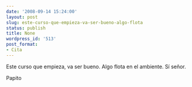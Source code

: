 ```yaml
---
date: '2008-09-14 15:24:00'
layout: post
slug: este-curso-que-empieza-va-ser-bueno-algo-flota
status: publish
title: None
wordpress_id: '513'
post_format:
- Cita
---
```


Este curso que empieza, va ser bueno. Algo flota en el ambiente. Sí señor.

Papito
